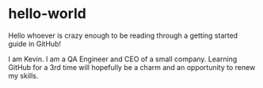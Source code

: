 # hello-world

Hello whoever is crazy enough to be reading through a getting started guide in GitHub!

I am Kevin. I am a QA Engineer and CEO of a small company. Learning GitHub for a 3rd time will hopefully be a charm and an opportunity to renew my skills. 
